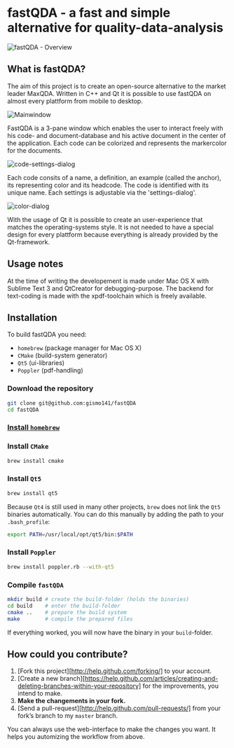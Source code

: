 # fastQDA - a fast and simple alternative for quality-data-analysis 

<p >
  <img align="center" src="https://raw.github.com/gismo141/fastQDA/master/documentation/overview.PNG" alt="fastQDA - Overview"/>
</p>

## What is fastQDA?
The aim of this project is to create an open-source alternative to the market leader MaxQDA. Written in C++ and Qt it is possible to use fastQDA on almost every plattform from mobile to desktop.

<p >
  <img align="center" src="https://raw.github.com/gismo141/fastQDA/master/documentation/main_window.PNG" alt="Mainwindow"/>
</p>

FastQDA is a 3-pane window which enables the user to interact freely with his code- and document-database and his active document in the center of the application. Each code can be colorized and represents the markercolor for the documents.

<p >
  <img align="center" src="https://raw.github.com/gismo141/fastQDA/master/documentation/code_settings.PNG" alt="code-settings-dialog"/>
</p>

Each code consits of a name, a definition, an example (called the anchor), its representing color and its headcode. The code is identified with its unique name. Each settings is adjustable via the 'settings-dialog'.

<p >
  <img align="center" src="https://raw.github.com/gismo141/fastQDA/master/documentation/code_color_settings.PNG" alt="color-dialog"/>
</p>

With the usage of Qt it is possible to create an user-experience that matches the operating-systems style. It is not needed to have a special design for every plattform because everything is already provided by the Qt-framework.

## Usage notes

At the time of writing the developement is made under Mac OS X with Sublime Text 3 and QtCreator for debugging-purpose. The backend for text-coding is made with the xpdf-toolchain which is freely available.

## Installation

To build fastQDA you need:

- `homebrew` (package manager for Mac OS X)
- `CMake` (build-system generator)
- `Qt5` (ui-libraries)
- `Poppler` (pdf-handling)

### Download the repository

```bash
git clone git@github.com:gismo141/fastQDA
cd fastQDA
```

### [Install `homebrew`](http://brew.sh)

### Install `CMake`

```bash
brew install cmake
```

### Install `Qt5`

```bash
brew install qt5
```

Because `Qt4` is still used in many other projects, `brew` does not link the `Qt5` binaries automatically. You can do this manually by adding the path to your `.bash_profile`:

```bash
export PATH=/usr/local/opt/qt5/bin:$PATH
```

### Install `Poppler`

```bash
brew install poppler.rb --with-qt5
```

### Compile `fastQDA`

```bash
mkdir build # create the build-folder (holds the binaries)
cd build    # enter the build-folder
cmake ..    # prepare the build system
make        # compile the prepared files
```

If everything worked, you will now have the binary in your `build`-folder.

## How could you contribute?

1. [Fork this project][http://help.github.com/forking/] to your account.
2. [Create a new branch][https://help.github.com/articles/creating-and-deleting-branches-within-your-repository] for the improvements, you intend to make.
3. **Make the changements in your fork.**
4. [Send a pull-request][http://help.github.com/pull-requests/] from your fork’s branch to my `master` branch.
 
You can always use the web-interface to make the changes you want. It helps you automizing the workflow from above.